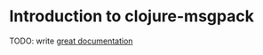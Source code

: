 # Introduction to clojure-msgpack

TODO: write [great documentation](http://jacobian.org/writing/great-documentation/what-to-write/)
